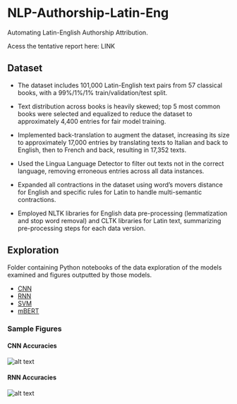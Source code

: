 # NLP-Authorship-Latin-Eng
Automating Latin-English Authorship Attribution. 

Acess the tentative report here: LINK

## Dataset

* The dataset includes 101,000 Latin-English text pairs from 57 classical books, with a 99%/1%/1% train/validation/test split.
* Text distribution across books is heavily skewed; top 5 most common books were selected and equalized to reduce the dataset to approximately 4,400 entries for fair model training.
* Implemented back-translation to augment the dataset, increasing its size to approximately 17,000 entries by translating texts to Italian and back to English, then to French and back, resulting in 17,352 texts.

* Used the Lingua Language Detector to filter out texts not in the correct language, removing erroneous entries across all data instances.

* Expanded all contractions in the dataset using word’s movers distance for English and specific rules for Latin to handle multi-semantic contractions.

* Employed NLTK libraries for English data pre-processing (lemmatization and stop word removal) and CLTK libraries for Latin text, summarizing pre-processing steps for each data version.


## Exploration
Folder containing Python notebooks of the data exploration of the models examined and figures outputted by those models. 
*  [CNN](https://github.com/sghassemlou/NLP-Authorship-Latin-Eng/blob/main/Exploration/Models/CNN_550.ipynb)
*  [RNN](https://github.com/sghassemlou/NLP-Authorship-Latin-Eng/blob/main/Exploration/Models/RNN.ipynb)
*  [SVM](https://github.com/sghassemlou/NLP-Authorship-Latin-Eng/blob/main/Exploration/Models/SVMipynb)
*  [mBERT](https://github.com/sghassemlou/NLP-Authorship-Latin-Eng/blob/main/Exploration/Models/mBERT.ipynb)

### Sample Figures
#### CNN Accuracies
![alt text](https://github.com/sghassemlou/NLP-Authorship-Latin-Eng/blob/main/Exploration/CNNAcc.png?raw=true "CNN Accuracies")
#### RNN Accuracies
![alt text](https://github.com/sghassemlou/NLP-Authorship-Latin-Eng/blob/main/Exploration/RNNacc.png?raw=true "RNN Accuracies")
